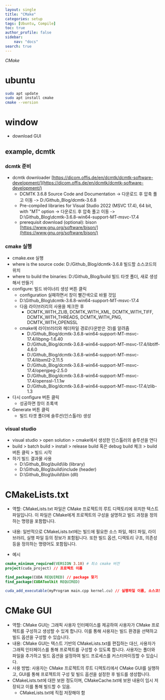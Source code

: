 ```yaml
---
layout: single
title: "CMake"
categories: setup
tags: [Ubuntu, Compile]
toc: true
author_profile: false
sidebar:
    nav: "docs"
search: true
---
```

*CMake*


# ubuntu

```bash
sudo apt update
sudo apt install cmake
cmake --version
```

# window

- download GUI

## example, dcmtk

### dcmtk 준비
- dcmtk downloader [https://dicom.offis.de/en/dcmtk/dcmtk-software-development/](https://dicom.offis.de/en/dcmtk/dcmtk-software-development/)
    - DCMTK 3.6.8 Source Code and Documentation -> 다운로드 후 압축 풀고 이동 -> D:/Github_Blog/dcmtk-3.6.8
    - Pre-compiled libraries for Visual Studio 2022 (MSVC 17.4), 64 bit, with "MT" option -> 다운로드 후 압축 풀고 이동 -> D:\Github_Blog\dcmtk-3.6.8-win64-support-MT-msvc-17.4
    - prerequisit download (optional): bison [https://www.gnu.org/software/bison/](https://www.gnu.org/software/bison/)
        

### cmake 실행
- cmake.exe 실행
- where is the source code: D:/Github_Blog/dcmtk-3.6.8 빌드할 소스코드의 위치
- where to build the binaries: D:/Github_Blog/build 빌드 타겟 폴더, 새로 생성해서 만들기
- configure: 빌드 바이너리 생성 버튼 클릭
    - configuration 실패하면서 창이 빨간색으로 바뀔 것임
    - D:\Github_Blog\dcmtk-3.6.8-win64-support-MT-msvc-17.4
    - 다음 라이브러리의 사용을 체크한 후
        - DCMTK_WITH_ZLIB, DCMTK_WITH_XML, DCMTK_WITH_TIFF, DCMTK_WITH_THREADS, DCMTK_WITH_PNG, DCMTK_WITH_OPENSSL
    - cmake에 라이브러리와 헤더파일 경로(다운받은 것)를 알려줌
        - D:/Github_Blog/dcmtk-3.6.8-win64-support-MT-msvc-17.4/libpng-1.6.40
        - D:/Github_Blog/dcmtk-3.6.8-win64-support-MT-msvc-17.4/libtiff-4.6.0
        - D:/Github_Blog/dcmtk-3.6.8-win64-support-MT-msvc-17.4/libxml2-2.11.5
        - D:/Github_Blog/dcmtk-3.6.8-win64-support-MT-msvc-17.4/openjpeg-2.5.0
        - D:/Github_Blog/dcmtk-3.6.8-win64-support-MT-msvc-17.4/openssl-1.1.1w
        - D:/Github_Blog/dcmtk-3.6.8-win64-support-MT-msvc-17.4/zlib-1.3
- 다시 configure 버튼 클릭
    - 성공하면 창이 초록색
- Generate 버튼 클릭
    - 빌드 타겟 폴더에 솔루션(인스톨러) 생성


### visual studio
- visual studio > open solution > cmake에서 생성한 인스톨러의 솔루션을 연다
- build > batch build > install > release build 혹은 debug build 체크 > build 버튼 클릭 > 빌드 시작
- 하기 빌드 결과물 사용
    - D:\Github_Blog\build\lib (library)
    - D:\Github_Blog\build\include (header)
    - D:\Github_Blog\build\bin (dll)





 # CMakeLists.txt

- 역할: CMakeLists.txt 파일은 CMake 프로젝트의 루트 디렉토리에 위치한 텍스트 파일입니다. 이 파일은 CMake에게 프로젝트의 구성을 설명하고 빌드 과정을 정의하는 명령을 포함합니다.
- 내용: 일반적으로 CMakeLists.txt에는 빌드에 필요한 소스 파일, 헤더 파일, 라이브러리, 실행 파일 등의 정보가 포함됩니다. 또한 빌드 옵션, 디렉토리 구조, 의존성 등을 정의하는 명령어도 포함됩니다.

- 예시

```cmake
cmake_minimum_required(VERSION 3.10) # 최소 cmake 버전
project(cuda_project) // 프로젝트 이름

find_package(CUDA REQUIRED) // package 찾기
find_package(CUDAToolkit REQUIRED)

cuda_add_executable(myProgram main.cpp kernel.cu) // 실행파일 이름, 소스코드 (헤더 제외)
```



# CMake GUI

- 역할: CMake GUI는 그래픽 사용자 인터페이스를 제공하여 사용자가 CMake 프로젝트를 구성하고 생성할 수 있게 합니다. 이를 통해 사용자는 빌드 환경을 선택하고 빌드 옵션을 구성할 수 있습니다.
- 내용: CMake GUI는 텍스트 기반의 CMakeLists.txt를 편집하는 대신, 사용자가 그래픽 인터페이스를 통해 프로젝트를 구성할 수 있도록 합니다. 사용자는 폴더와 파일을 추가하고 빌드 옵션을 설정하여 빌드 프로세스를 커스터마이징할 수 있습니다.
- 사용 방법: 사용자는 CMake 프로젝트의 루트 디렉토리에서 CMake GUI를 실행하고, GUI를 통해 프로젝트의 구성 및 빌드 옵션을 설정한 후 빌드를 생성합니다.
- CMakeLists.txt에 대한 보완 정도이며, CMakeCache.txt에 보완 내용이 임시 저장되고 이를 통해 빌드할 수 있음.
    - CMakeLists.txt에 직접 저장해야 함